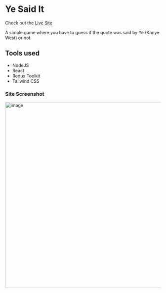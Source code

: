 # Ye Said It

Check out the [Live Site](https://did-ye-say-it.onrender.com/)

A simple game where you have to guess if the quote was said by Ye (Kanye West) or not.

## Tools used

- NodeJS
- React
- Redux Toolkit
- Tailwind CSS

### Site Screenshot

<img width="600" alt="image" src="https://res.cloudinary.com/ddr8aveca/image/upload/v1714714761/github%20storage/jwsptqjjflcgyeoozceo.png">
